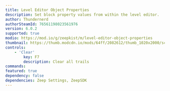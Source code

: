 ```yaml
---
title: Level Editor Object Properties
description: Set block property values from within the level editor.
author: Thundernerd
authorSteamId: 76561198023561976
version: 6.0.2
supported: true
modio: https://mod.io/g/zeepkist/m/level-editor-object-properties
thumbnail: https://thumb.modcdn.io/mods/64ff/2082612/thumb_1020x2000/screenshot2023-06-09085955.png
controls:
	- 'Clear'
		key: F7
		description: Clear all trails
commands:
featured: true
dependency: false
dependencies: Zeep Settings, ZeepSDK
---
```

